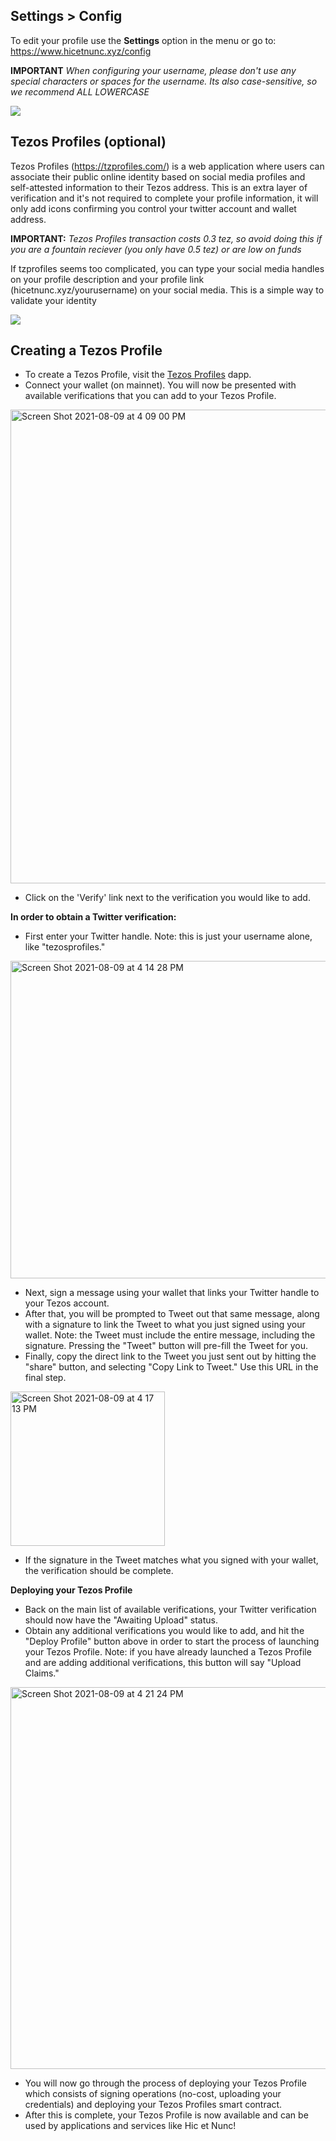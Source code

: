 ## Settings > Config

To edit your profile use the **Settings** option in the menu or go to: https://www.hicetnunc.xyz/config

**IMPORTANT** _When configuring your username, please don't use any special characters or spaces for the username. Its also case-sensitive, so we recommend ALL LOWERCASE_

![](https://i.ibb.co/bLZq7kk/1.png)


## Tezos Profiles (optional)
Tezos Profiles (https://tzprofiles.com/) is a web application where users can associate their public online identity based on social media profiles and self-attested information to their Tezos address. This is an extra layer of verification and it's not required to complete your profile information, it will only add icons confirming you control your twitter account and wallet address.

**IMPORTANT:** _Tezos Profiles transaction costs 0.3 tez, so avoid doing this if you are a fountain reciever (you only have 0.5 tez) or are low on funds_

If tzprofiles seems too complicated, you can type your social media handles on your profile description and your profile link (hicetnunc.xyz/yourusername) on your social media. This is a simple way to validate your identity


![](https://i.ibb.co/kyCv6ZT/2.png)

## Creating a Tezos Profile

- To create a Tezos Profile, visit the [Tezos Profiles](https://tzprofiles.com/) dapp.
- Connect your wallet (on mainnet). You will now be presented with available verifications that you can add to your Tezos Profile.
<img width="758" alt="Screen Shot 2021-08-09 at 4 09 00 PM" src="https://user-images.githubusercontent.com/18144858/128767781-047401f6-3e99-4700-b5d4-079026bd30cb.png">

- Click on the 'Verify' link next to the verification you would like to add.

**In order to obtain a Twitter verification:**
- First enter your Twitter handle. Note: this is just your username alone, like "tezosprofiles."

<img width="508" alt="Screen Shot 2021-08-09 at 4 14 28 PM" src="https://user-images.githubusercontent.com/18144858/128768422-c295cc69-824f-4aee-8501-c6fd94c86fd1.png">

- Next, sign a message using your wallet that links your Twitter handle to your Tezos account.
- After that, you will be prompted to Tweet out that same message, along with a signature to link the Tweet to what you just signed using your wallet. Note: the Tweet must include the entire message, including the signature. Pressing the "Tweet" button will pre-fill the Tweet for you.
- Finally, copy the direct link to the Tweet you just sent out by hitting the "share" button, and selecting "Copy Link to Tweet." Use this URL in the final step.

<img width="247" alt="Screen Shot 2021-08-09 at 4 17 13 PM" src="https://user-images.githubusercontent.com/18144858/128768751-b2323605-6d8e-4871-8118-3cd1156ae72d.png">

- If the signature in the Tweet matches what you signed with your wallet, the verification should be complete.

**Deploying your Tezos Profile**
- Back on the main list of available verifications, your Twitter verification should now have the "Awaiting Upload" status.
- Obtain any additional verifications you would like to add, and hit the "Deploy Profile" button above in order to start the process of launching your Tezos Profile. Note: if you have already launched a Tezos Profile and are adding additional verifications, this button will say "Upload Claims."

<img width="611" alt="Screen Shot 2021-08-09 at 4 21 24 PM" src="https://user-images.githubusercontent.com/18144858/128769230-21c38cc5-690d-4aab-9e0d-e371a1b7ed59.png">

- You will now go through the process of deploying your Tezos Profile which consists of signing operations (no-cost, uploading your credentials) and deploying your Tezos Profiles smart contract.
- After this is complete, your Tezos Profile is now available and can be used by applications and services like Hic et Nunc!